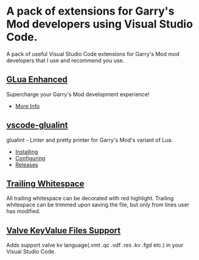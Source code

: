 # A pack of extensions for Garry's Mod developers using Visual Studio Code.
A pack of useful Visual Studio Code extensions for Garry's Mod mod developers that I use and recommend you use.

## [GLua Enhanced](https://marketplace.visualstudio.com/items?itemName=venner.vscode-glua-enhanced)
Supercharge your Garry's Mod development experience!
- [More Info](https://github.com/WilliamVenner/vscode-glua-enhanced)

## [vscode-glualint](https://marketplace.visualstudio.com/items?itemName=goz3rr.vscode-glualint)
glualint - Linter and pretty printer for Garry's Mod's variant of Lua.
- [Installing](https://github.com/FPtje/GLuaFixer#installing)
- [Configuring](https://github.com/FPtje/GLuaFixer#configuring-glualint)
- [Releases](https://github.com/FPtje/GLuaFixer/releases)

## [Trailing Whitespace](https://marketplace.visualstudio.com/items?itemName=jkiviluoto.tws)
All trailing whitespace can be decorated with red highlight. Trailing whitespace can be trimmed upon saving the file, but only from lines user has modified.

## [Valve KeyValue Files Support](https://marketplace.visualstudio.com/items?itemName=GEEKiDoS.vdf)
Adds support valve kv language(.vmt .qc .vdf .res .kv .fgd etc.) in your Visual Studio Code.

